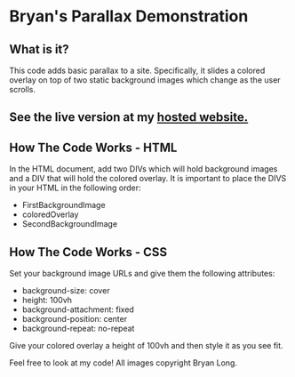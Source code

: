 # Bryan's Parallax Demonstration

## What is it?
This code adds basic parallax to a site. Specifically, it slides a colored overlay on top of two static background images which change as the user scrolls.

## See the live version at my <a href="https://bryan-paralla.firebaseapp.com/">hosted website.</a>

## How The Code Works - HTML
In the HTML document, add two DIVs which will hold background images and a DIV that will hold the colored overlay. It is important to place the DIVS in your HTML in the following order:
<ul>
  <li>FirstBackgroundImage</li>
  <li>coloredOverlay</li>
  <li>SecondBackgroundImage</li>
</ul>

## How The Code Works - CSS
Set your background image URLs and give them the following attributes:
<ul>
  <li>background-size: cover</li>
  <li>height: 100vh</li>
  <li>background-attachment: fixed</li>
  <li>background-position: center</li>
  <li>background-repeat: no-repeat</li>
</ul>


Give your colored overlay a height of 100vh and then style it as you see fit.

Feel free to look at my code! All images copyright Bryan Long.
